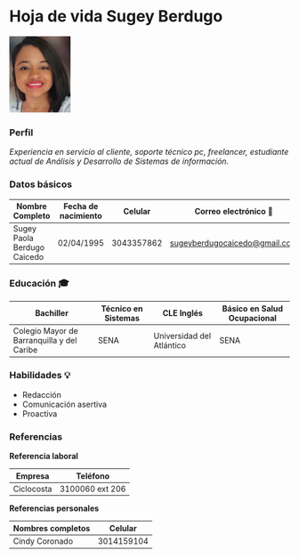 # Hoja de vida Sugey Berdugo

<img src="img/sugeybr.jpg" width="110">

###  Perfil

 _Experiencia en servicio al cliente, soporte técnico pc, freelancer, estudiante actual de Análisis y Desarrollo de Sistemas de información._

### Datos básicos

| Nombre Completo | Fecha de nacimiento | Celular | Correo electrónico 📧 | 
| --- | --- | --- | --- |
| Sugey Paola Berdugo Caicedo | 02/04/1995 | 3043357862 | sugeyberdugocaicedo@gmail.com |

### Educación 🎓

| Bachiller |  Técnico en Sistemas | CLE Inglés | Básico en Salud Ocupacional |
| --- | --- | --- | --- |
|Colegio Mayor de Barranquilla y del Caribe| SENA | Universidad del Atlántico | SENA|

### Habilidades 💡

* Redacción                         
* Comunicación asertiva
* Proactiva

### Referencias 

**Referencia laboral**

| Empresa |  Teléfono |
| --- | --- |
| Ciclocosta | 3100060 ext 206 |

**Referencias personales**

| Nombres completos | Celular |
| --- | --- |
| Cindy Coronado | 3014159104 |